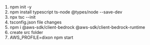 1. npm init -y
2. npm install typescript ts-node @types/node --save-dev
3. npx tsc --init
4. tsconfig.json file changes
5. npm i @aws-sdk/client-bedrock @aws-sdk/client-bedrock-runtime
6. create src folder
7. AWS_PROFILE=dixon npm start
